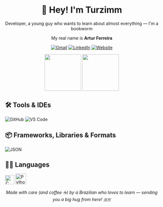 <div align="center">

# 👋 Hey! I'm Turzimm

 Developer, a young guy who wants to learn about almost everything — I'm a bookworm

 My real name is **Artur Ferreira**

[![Gmail](https://img.shields.io/badge/Gmail-D14836?style=for-the-badge&logo=gmail&logoColor=white)](mailto:arturfsales@gmail.com) [![LinkedIn](https://img.shields.io/badge/LinkedIn-0077B5?style=for-the-badge&logo=linkedin&logoColor=white)](https://www.linkedin.com/in/artur-ferreira-sales-26a927370) [![Website](https://img.shields.io/badge/Website-000000?style=for-the-badge&logo=google-chrome&logoColor=white)](https://github.com/TurzimmGit)
</div>

<p align="center">
  <img src="https://github-readme-stats.vercel.app/api?username=turzimmgit&show_icons=true&theme=github_dark&include_all_commits=True&hide_title=true" height="120" />
 
  <img src="https://github-readme-stats.vercel.app/api/top-langs/?username=turzimmgit&theme=github_dark" height="120" />
</p>


## 🛠️ Tools & IDEs

![GitHub](https://img.shields.io/badge/GitHub-181717?style=flat&logo=github&logoColor=white) ![VS Code](https://img.shields.io/badge/VS%20Code-007ACC?style=flat&logo=visual-studio-code&logoColor=white)



## 📦 Frameworks, Libraries & Formats

 ![JSON](https://img.shields.io/badge/JSON-000000?style=flat&logo=json&logoColor=white)



## 👨‍💻 Languages

<img src="https://cdn.jsdelivr.net/gh/devicons/devicon/icons/c/c-original.svg" height="30" alt="C" /></a> 
<img src="https://cdn.jsdelivr.net/gh/devicons/devicon/icons/python/python-original.svg" height="35" alt="Python" /></a>

<div align="center">

 *Made with care (and coffee ☕) by a Brazilian who loves to learn — sending you a big hug from here! 🇧🇷*

</div>


